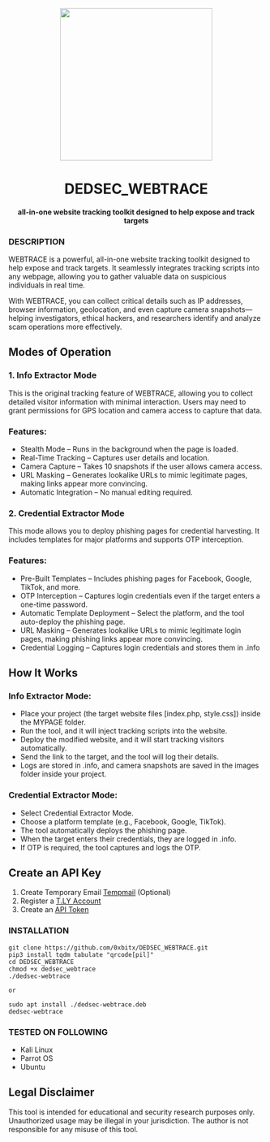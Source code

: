 
<p align="center">
<img src="https://media0.giphy.com/media/v1.Y2lkPTc5MGI3NjExMDA0bGZkem4ydWZ5N3RuOHZ1NW9zcWEydzR4Z3Azd3hhaXl1YmR0eSZlcD12MV9pbnRlcm5hbF9naWZfYnlfaWQmY3Q9Zw/3o6vXZwXqTK4186JBC/giphy.gif", width="300", height="300">
</p>

<h1 align="center">DEDSEC_WEBTRACE</h1>
<h4 align="center">all-in-one website tracking toolkit designed to help expose and track targets</h4>

### DESCRIPTION
WEBTRACE is a powerful, all-in-one website tracking toolkit designed to help expose and track targets. It seamlessly integrates tracking scripts into any webpage, allowing you to gather valuable data on suspicious individuals in real time.

With WEBTRACE, you can collect critical details such as IP addresses, browser information, geolocation, and even capture camera snapshots—helping investigators, ethical hackers, and researchers identify and analyze scam operations more effectively.

## Modes of Operation

### 1. Info Extractor Mode
This is the original tracking feature of WEBTRACE, allowing you to collect detailed visitor information with minimal interaction. Users may need to grant permissions for GPS location and camera access to capture that data.

### Features:
   * Stealth Mode – Runs in the background when the page is loaded.
   * Real-Time Tracking – Captures user details and location.
   * Camera Capture – Takes 10 snapshots if the user allows camera access.
   * URL Masking – Generates lookalike URLs to mimic legitimate pages, making links appear more convincing.
   * Automatic Integration – No manual editing required.

### 2. Credential Extractor Mode
  This mode allows you to deploy phishing pages for credential harvesting. It includes templates for major platforms and supports OTP interception.
  ### Features:
  * Pre-Built Templates – Includes phishing pages for Facebook, Google, TikTok, and more.
  * OTP Interception – Captures login credentials even if the target enters a one-time password.
  * Automatic Template Deployment – Select the platform, and the tool auto-deploy the phishing page.
  * URL Masking – Generates lookalike URLs to mimic legitimate login pages, making phishing links appear more convincing.
  * Credential Logging – Captures login credentials and stores them in .info

## How It Works

### Info Extractor Mode:
  * Place your project (the target website files [index.php, style.css]) inside the MYPAGE folder.
  * Run the tool, and it will inject tracking scripts into the website.
  * Deploy the modified website, and it will start tracking visitors automatically.
  * Send the link to the target, and the tool will log their details.
  * Logs are stored in .info, and camera snapshots are saved in the images folder inside your project.

### Credential Extractor Mode:
  * Select Credential Extractor Mode.
  * Choose a platform template (e.g., Facebook, Google, TikTok).
  * The tool automatically deploys the phishing page.
  * When the target enters their credentials, they are logged in .info.
  * If OTP is required, the tool captures and logs the OTP.

## Create an API Key
1. Create Temporary Email [Tempmail](https://www.emailnator.com/) (Optional)
1. Register a [T.LY Account](https://t.ly/register)
2. Create an [API Token](https://t.ly/settings#/api)

### INSTALLATION
    git clone https://github.com/0xbitx/DEDSEC_WEBTRACE.git
    pip3 install tqdm tabulate "qrcode[pil]"
    cd DEDSEC_WEBTRACE
    chmod +x dedsec_webtrace 
    ./dedsec-webtrace
    
    or
    
    sudo apt install ./dedsec-webtrace.deb
    dedsec-webtrace
  
### TESTED ON FOLLOWING
* Kali Linux 
* Parrot OS 
* Ubuntu
  
## Legal Disclaimer

This tool is intended for educational and security research purposes only. Unauthorized usage may be illegal in your jurisdiction. The author is not responsible for any misuse of this tool.

